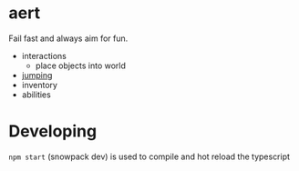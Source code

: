 # aert

Fail fast and always aim for fun.

* interactions
  * place objects into world
* [jumping](https://www.youtube.com/watch?v=hG9SzQxaCm8&ab_channel=GDC)
* inventory
* abilities

# Developing

`npm start` (snowpack dev) is used to compile and hot reload the typescript

